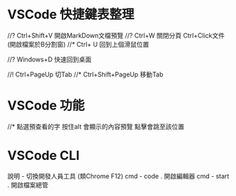 # VSCode 快捷鍵表整理
//? Ctrl+Shift+V 開啟MarkDown文檔預覽
//? Ctrl+W 關閉分頁 Ctrl+Click文件(開啟檔案於B分割窗)
//* Ctrl+ U  回到上個滑鼠位置

//? Windows+D 快速回到桌面

//! Ctrl+PageUp 切Tab
//* Ctrl+Shift+PageUp 移動Tab

# VSCode 功能
//* 點選預查看的字 按住alt 會顯示的內容預覽 點擊會跳至該位置
















# VSCode CLI
說明 - 切換開發人員工具 (類Chrome F12)
cmd - code . 開啟編輯器
cmd - start . 開啟檔案總管